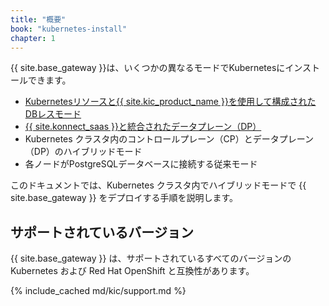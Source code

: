```yaml
---
title: "概要"
book: "kubernetes-install"
chapter: 1
---
```


{{ site.base_gateway }}は、いくつかの異なるモードでKubernetesにインストールできます。

* [Kubernetesリソースと{{ site.kic_product_name }}を使用して構成された DBレスモード](/kubernetes-ingress-controller/latest/get-started/)
* [{{ site.konnect_saas }}と統合されたデータプレーン（DP）](/konnect/gateway-manager/data-plane-nodes/)
* Kubernetes クラスタ内のコントロールプレーン（CP）とデータプレーン（DP）のハイブリッドモード
* 各ノードがPostgreSQLデータベースに接続する従来モード

このドキュメントでは、Kubernetes クラスタ内でハイブリッドモードで {{ site.base_gateway }} をデプロイする手順を説明します。

サポートされているバージョン
--------------


{{ site.base_gateway }} は、サポートされているすべてのバージョンの Kubernetes および Red Hat OpenShift と互換性があります。

{% include_cached md/kic/support.md %}

